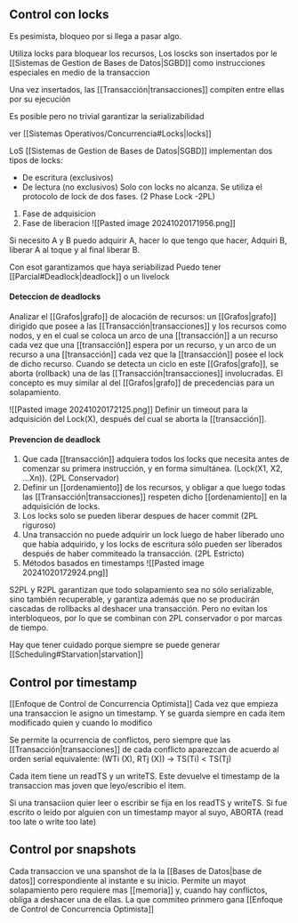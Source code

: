 ## Control con locks
Es pesimista, bloqueo por si llega a pasar algo.

Utiliza locks para bloquear los recursos, Los loscks son insertados por le [[Sistemas de Gestion de Bases de Datos|SGBD]] como instrucciones especiales en medio de la transaccion 

Una vez insertados, las [[Transacción|transacciones]] compiten entre ellas por su ejecución

Es posible pero no trivial garantizar la serializabilidad

ver [[Sistemas Operativos/Concurrencia#Locks|locks]]

LoS [[Sistemas de Gestion de Bases de Datos|SGBD]] implementan dos tipos de locks: 
-  De escritura (exclusivos)
- De lectura (no exclusivos)
Solo con locks no alcanza. Se utiliza el protocolo de lock de dos fases. (2 Phase Lock -2PL)
1. Fase de adquisicion 
2. Fase de liberacion 
![[Pasted image 20241020171956.png]]


Si necesito A y B puedo adquirir A, hacer lo que tengo que hacer, Adquiri B, liberar A al toque y al final liberar B.

Con esot garantizamos que haya seriabilizad
Puedo tener [[Parcial#Deadlock|deadlock]] o un livelock

#### Deteccion de deadlocks

Analizar el [[Grafos|grafo]] de alocación de recursos: un [[Grafos|grafo]] dirigido que posee a las [[Transacción|transacciones]] y los recursos como nodos, y en el cual se coloca un arco de una [[transacción]] a un recurso cada vez que una [[transacción]] espera por un recurso, y un arco de un recurso a una [[transacción]] cada vez que la [[transacción]] posee el lock de dicho recurso. Cuando se detecta un ciclo en este [[Grafos|grafo]], se aborta (rollback) una de las [[Transacción|transacciones]] involucradas. El concepto es muy similar al del [[Grafos|grafo]] de precedencias para un solapamiento.

![[Pasted image 20241020172125.png]]
Definir un timeout para la adquisición del Lock(X), después del cual se aborta la [[transacción]].


#### Prevencion de deadlock 
1. Que cada [[transacción]] adquiera todos los locks que necesita antes de comenzar su primera instrucción, y en forma simultánea. (Lock(X1, X2, ...Xn)). (2PL Conservador)
2. Definir un [[ordenamiento]] de los recursos, y obligar a que luego todas las [[Transacción|transacciones]] respeten dicho [[ordenamiento]] en la adquisición de locks. 
3. Los locks solo se pueden liberar despues de hacer commit (2PL riguroso)
4. Una transacción no puede adquirir un lock luego de haber liberado uno que había adquirido, y los locks de escritura sólo pueden ser liberados después de haber commiteado la transacción. (2PL Estricto)
5.  Métodos basados en timestamps
![[Pasted image 20241020172924.png]]


S2PL y R2PL garantizan que todo solapamiento sea no sólo serializable, sino también recuperable, y garantiza además que no se producirán cascadas de rollbacks al deshacer una transacción. Pero no evitan los interbloqueos, por lo que se combinan con 2PL conservador o por marcas de tiempo.

Hay que tener cuidado porque siempre se puede generar [[Scheduling#Starvation|starvation]] 
## Control por timestamp 
[[Enfoque de Control de Concurrencia Optimista]]
Cada vez que empieza una transaccion le asigno un timestamp. Y se guarda siempre en cada item modificado quien y cuando lo modifico

Se permite la ocurrencia de conflictos, pero siempre que las [[Transacción|transacciones]] de cada conflicto aparezcan de acuerdo al orden serial equivalente: (WTi (X), RTj (X)) → TS(Ti) < TS(Tj)

Cada item tiene un readTS y un writeTS. Este devuelve el timestamp de la transaccion mas joven que leyo/escribio el item.

Si una transaciion quier leer o escribir se fija en los readTS y writeTS. Si fue escrito o leido por alguien con un timestamp mayor al suyo, ABORTA (read too late o write too late)
## Control por snapshots

Cada transaccion ve una spanshot de la la [[Bases de Datos|base de datos]] correspondiente al instante e su inicio. 
Permite un mayot solapamiento pero requiere mas [[memoria]] y, cuando hay conflictos, obliga a deshacer una de ellas. La que commiteo prinmero gana
[[Enfoque de Control de Concurrencia Optimista]]